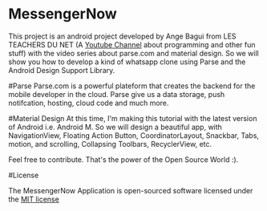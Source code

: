 # MessengerNow
This project is an android project developed by Ange Bagui from LES TEACHERS DU NET (A [Youtube Channel](http://youtube.com/hounwanou1993) about programming and other fun stuff) with the video series about parse.com and material design.
So we will show you how to develop a kind of whatsapp clone using Parse and the Android Design Support Library.

#Parse
Parse.com is a powerful plateform that creates the backend for the mobile developer in the cloud.
Parse give us a data storage, push notifcation, hosting, cloud code and much more.

#Material Design
At this time, I'm making this tutorial with the latest version of Android i.e. Android M. So we will design a beautiful app, with NavigationView, Floating Action Button, CoordinatorLayout, Snackbar, Tabs, motion, and scrolling, Collapsing Toolbars, RecyclerView, etc.

Feel free to contribute. That's the power of the Open Source World :).

#License

The MessengerNow Application is open-sourced software licensed under the [MIT license](http://opensource.org/licenses/MIT)
